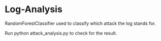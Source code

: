 # Log-Analysis
RandomForestClassifier used to classify which attack the log stands for.

Run python attack_analysis.py to check for the result.
